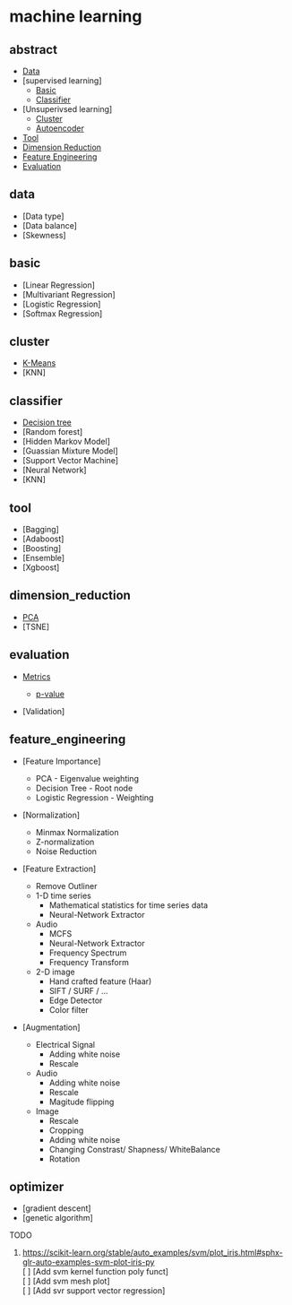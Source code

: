 # machine learning  

## abstract  

* [Data](#data)  
* [supervised learning]  
   * [Basic](#basic)   
   * [Classifier](#classifier)  
* [Unsuperivsed learning]  
   * [Cluster](#cluster)  
   * [Autoencoder](#autoencoder)  
* [Tool](#tool)  
* [Dimension Reduction](#dimension_reduction)  
* [Feature Engineering](#feature_engineering)  
* [Evaluation](#evaluation)  

## data  

* [Data type]  
* [Data balance]  
* [Skewness]  

## basic  

* [Linear Regression]  
* [Multivariant Regression]  
* [Logistic Regression]  
* [Softmax Regression]  

## cluster 

* [K-Means](./kmeans/kmeans.py)    
* [KNN]  

## classifier  

* [Decision tree](http://intelligentonlinetools.com/blog/2017/02/18/building-decision-trees-in-python-handling-categorical-data/)  
* [Random forest]  
* [Hidden Markov Model]  
* [Guassian Mixture Model]  
* [Support Vector Machine]  
* [Neural Network]  
* [KNN]  
 
## tool  

* [Bagging]  
* [Adaboost]  
* [Boosting]  
* [Ensemble]  
* [Xgboost]  

## dimension_reduction  

* [PCA](./pca/pca.md)  
* [TSNE]  

## evaluation  

* [Metrics](./metrics.md)  
   * [p-value](./metrics.md#p-values)  

* [Validation]  

## feature_engineering  

* [Feature Importance]  
   * PCA - Eigenvalue weighting  
   * Decision Tree - Root node  
   * Logistic Regression - Weighting  

* [Normalization]  
   * Minmax Normalization  
   * Z-normalization  
   * Noise Reduction  

* [Feature Extraction]  
   * Remove Outliner  
   * 1-D time series  
      * Mathematical statistics for time series data  
      * Neural-Network Extractor  
   * Audio  
      * MCFS   
      * Neural-Network Extractor  
      * Frequency Spectrum   
      * Frequency Transform  
   * 2-D image  
      * Hand crafted feature (Haar)  
      * SIFT / SURF / ...  
      * Edge Detector  
      * Color filter  

* [Augmentation]  
   * Electrical Signal  
      * Adding white noise  
      * Rescale  
   * Audio  
      * Adding white noise  
      * Rescale  
      * Magitude flipping  
   * Image  
      * Rescale  
      * Cropping  
      * Adding white noise  
      * Changing Constrast/ Shapness/ WhiteBalance  
      * Rotation  
 
## optimizer  

* [gradient descent]  
* [genetic algorithm]  


TODO
1. https://scikit-learn.org/stable/auto_examples/svm/plot_iris.html#sphx-glr-auto-examples-svm-plot-iris-py  
[ ] [Add svm kernel function poly funct]  
[ ] [Add svm mesh plot]  
[ ] [Add svr support vector regression]  
